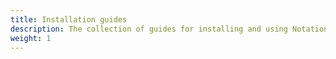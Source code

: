 ```yaml
---
title: Installation guides
description: The collection of guides for installing and using Notation
weight: 1
---
```


